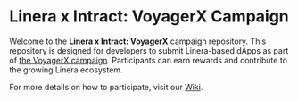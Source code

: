 # Linera x Intract: VoyagerX Campaign









Welcome to the **Linera x Intract: VoyagerX** campaign repository. This repository is designed for developers to submit Linera-based dApps as part of [the VoyagerX campaign](https://www.intract.io/quest/66e94a18b9abe1e27f18b0a5). Participants can earn rewards and contribute to the growing Linera ecosystem.

For more details on how to participate, visit our [Wiki](https://github.com/linera-io/intract-voyagerx/wiki).
